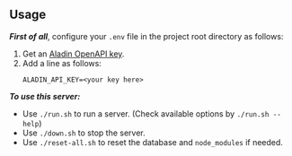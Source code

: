 ## Usage

***First of all***, configure your `.env` file in the project root directory as follows:
1. Get an [Aladin OpenAPI key](https://www.aladin.co.kr/ttb/wblog_manage.aspx).
1. Add a line as follows:
    ```
    ALADIN_API_KEY=<your key here>
    ```

***To use this server:***
- Use `./run.sh` to run a server. (Check available options by `./run.sh --help`)
- Use `./down.sh` to stop the server.
- Use `./reset-all.sh` to reset the database and `node_modules` if needed.
